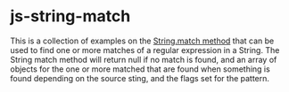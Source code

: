 # js-string-match

This is a collection of examples on the [String.match method](https://dustinpfister.github.io/2019/04/06/js-string-match/) that can be used to find one or more matches of a regular expression in a String. The String match method will return null if no match is found, and an array of objects for the one or more matched that are found when something is found depending on the source sting, and the flags set for the pattern.
